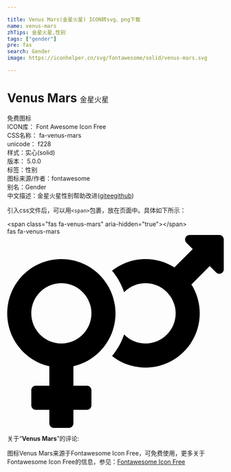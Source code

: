 ```yaml
---

title: Venus Mars(金星火星) ICON转svg、png下载
name: venus-mars
zhTips: 金星火星,性别
tags: ["gender"]
pre: fas
search: Gender
image: https://iconhelper.cn/svg/fontawesome/solid/venus-mars.svg

---
```


# Venus Mars  <small style="font-size: 60%;font-weight: 100">金星火星</small>


<div class="detail-page">
<p>
<span><span class="badge-success badge">免费图标</span> </span>
<br/>
<span>
ICON库：
<span class="badge-secondary badge">Font Awesome Icon Free</span> 
</span>
<br/>
<span>
CSS名称：
<span class="badge-secondary badge">fa-venus-mars</span> 
</span>
<br/>
<span>
unicode：
<span class="badge-secondary badge">f228</span> 
<copy-btn content='f228' btn-title=""></copy-btn>
<copy-btn :content='String.fromCodePoint(parseInt("f228", 16))' btn-title="复制U"></copy-btn>
</span><br/><span>样式：<span class="badge-light badge">实心(solid)</span></span>
<br/>
<span>
版本：
<span class="badge-secondary badge">5.0.0</span> 
</span><br/><span>标签：<span class="badge-light badge"><router-link to="/tags/gender.html">性别</router-link></span></span>
<br/>
<span>图标来源/作者：<span class="badge-light badge">fontawesome</span></span> 
<br/>
<span>别名：<span class="badge-light badge">Gender</span></span><br/><span class="zh-detail">中文描述：<span class="badge-primary badge">金星火星</span><span class="badge-primary badge">性别</span><span class="help-link"><span>帮助改进</span>(<a href="https://gitee.com/liuwave/icon-helper/edit/master/json/fontawesome/solid/venus-mars.json" target="_blank" rel="noopener noreferrer">gitee</a><a href="https://github.com/liuwave/icon-helper/edit/master/json/fontawesome/solid/venus-mars.json" target="_blank" rel="noopener noreferrer">github</a></span>)</span><br/>
</p>
</div>
<div class="alert alert-dark">
  <i class="fas fa-venus-mars fa-xs"></i>
  <i class="fas fa-venus-mars fa-sm"></i>
  <i class="fas fa-venus-mars fa-lg"></i>
  <i class="fas fa-venus-mars fa-2x"></i>
  <i class="fas fa-venus-mars fa-3x"></i>
  <i class="fas fa-venus-mars fa-5x"></i>
  <i class="fas fa-venus-mars fa-7x"></i>
</div>
<div>
  <p>引入css文件后，可以用<code>&lt;span&gt;</code>包裹，放在页面中。具体如下所示：    
  </p>
  <div class="alert alert-primary" style="font-size: 14px">
    &lt;span class="fas fa-venus-mars" aria-hidden="true"&gt;&lt;/span&gt;
    <copy-btn content='<span class="fas fa-venus-mars" aria-hidden="true"></span>'></copy-btn>
  </div>
  <div class="alert alert-secondary">
    <i class="fas fa-venus-mars"
    style="font-size: 24px"
    aria-hidden="true"></i> fas fa-venus-mars
    <copy-btn content="fas fa-venus-mars" btn-title="复制图标名称"></copy-btn>
  </div>
</div>
<div id="svg" class="svg-wrap">
<svg xmlns="http://www.w3.org/2000/svg" viewBox="0 0 576 512"><path d="M564 0h-79c-10.7 0-16 12.9-8.5 20.5l16.9 16.9-48.7 48.7C422.5 72.1 396.2 64 368 64c-33.7 0-64.6 11.6-89.2 30.9 14 16.7 25 36 32.1 57.1 14.5-14.8 34.7-24 57.1-24 44.1 0 80 35.9 80 80s-35.9 80-80 80c-22.3 0-42.6-9.2-57.1-24-7.1 21.1-18 40.4-32.1 57.1 24.5 19.4 55.5 30.9 89.2 30.9 79.5 0 144-64.5 144-144 0-28.2-8.1-54.5-22.1-76.7l48.7-48.7 16.9 16.9c2.4 2.4 5.4 3.5 8.4 3.5 6.2 0 12.1-4.8 12.1-12V12c0-6.6-5.4-12-12-12zM144 64C64.5 64 0 128.5 0 208c0 68.5 47.9 125.9 112 140.4V400H76c-6.6 0-12 5.4-12 12v40c0 6.6 5.4 12 12 12h36v36c0 6.6 5.4 12 12 12h40c6.6 0 12-5.4 12-12v-36h36c6.6 0 12-5.4 12-12v-40c0-6.6-5.4-12-12-12h-36v-51.6c64.1-14.6 112-71.9 112-140.4 0-79.5-64.5-144-144-144zm0 224c-44.1 0-80-35.9-80-80s35.9-80 80-80 80 35.9 80 80-35.9 80-80 80z"/></svg>
</div>
<detail full-name='fa-venus-mars'></detail>
<div class="icon-detail__container">
<p>关于“<b>Venus Mars</b>”的评论:</p>
</div>
<Vssue title="关于“Venus Mars”的评论" />    
<div><p>图标Venus Mars来源于Fontawesome Icon Free，可免费使用，更多关于  Fontawesome Icon Free的信息，参见：<a target="_blank" href="https://iconhelper.cn/fontawesome.html">Fontawesome Icon Free</a>
</p></div>

